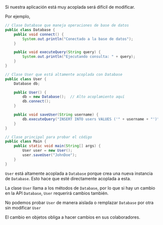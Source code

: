 Si nuestra aplicación está muy acoplada será difícil de modificar.

Por ejemplo, 

``` java
// Clase Database que maneja operaciones de base de datos
public class Database {
    public void connect() {
        System.out.println("Conectado a la base de datos");
    }

    public void executeQuery(String query) {
        System.out.println("Ejecutando consulta: " + query);
    }
}

// Clase User que está altamente acoplada con Database
public class User {
    Database db;

    public User() {
        db = new Database();  // Alto acoplamiento aquí
        db.connect();
    }

    public void saveUser(String username) {
        db.executeQuery("INSERT INTO users VALUES ('" + username + "')");
    }
}

// Clase principal para probar el código
public class Main {
    public static void main(String[] args) {
        User user = new User();
        user.saveUser("JohnDoe");
    }
}
```

`User` está altamente acoplada a `Database` porque crea una nueva instancia de `Database`. Esto hace que esté directamente acoplada a esta.

La clase `User` llama a los métodos de `Database`, por lo que si hay un cambio en la API `Database`, `User` requerirá cambios también.

No podemos probar `User` de manera aislada o remplazar `Database` por otra sin modificar `User`

El cambio en objetos obliga a hacer cambios en sus colaboradores.